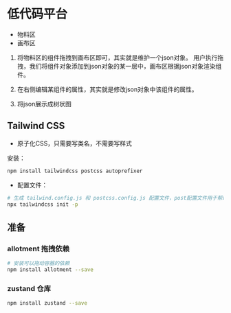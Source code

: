# 低代码平台

- 物料区
- 画布区

1. 将物料区的组件拖拽到画布区即可，其实就是维护一个json对象。 用户执行拖拽，我们将组件对象添加到json对象的某一层中，画布区根据json对象渲染组件。

2. 在右侧编辑某组件的属性，其实就是修改json对象中该组件的属性。

3. 将json展示成树状图

## Tailwind CSS

- 原子化CSS，只需要写类名，不需要写样式

安装：
```bash
npm install tailwindcss postcss autoprefixer
```
- 配置文件：
```bash
# 生成 tailwind.config.js 和 postcss.config.js 配置文件，post配置文件用于帮助兼容css
npx tailwindcss init -p 
```
## 准备

### allotment 拖拽依赖
```bash
# 安装可以拖动容器的依赖
npm install allotment --save
```
### zustand 仓库

```bash
npm install zustand --save
```